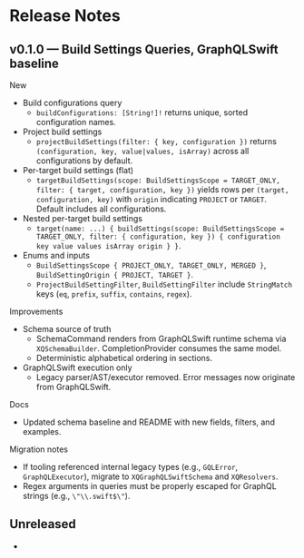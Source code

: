 # Release Notes

## v0.1.0 — Build Settings Queries, GraphQLSwift baseline

New
- Build configurations query
  - `buildConfigurations: [String!]!` returns unique, sorted configuration names.
- Project build settings
  - `projectBuildSettings(filter: { key, configuration })` returns `(configuration, key, value|values, isArray)` across all configurations by default.
- Per-target build settings (flat)
  - `targetBuildSettings(scope: BuildSettingsScope = TARGET_ONLY, filter: { target, configuration, key })` yields rows per `(target, configuration, key)` with `origin` indicating `PROJECT` or `TARGET`. Default includes all configurations.
- Nested per-target build settings
  - `target(name: ...) { buildSettings(scope: BuildSettingsScope = TARGET_ONLY, filter: { configuration, key }) { configuration key value values isArray origin } }`.
- Enums and inputs
  - `BuildSettingsScope { PROJECT_ONLY, TARGET_ONLY, MERGED }`, `BuildSettingOrigin { PROJECT, TARGET }`.
  - `ProjectBuildSettingFilter`, `BuildSettingFilter` include `StringMatch` keys (`eq`, `prefix`, `suffix`, `contains`, `regex`).

Improvements
- Schema source of truth
  - SchemaCommand renders from GraphQLSwift runtime schema via `XQSchemaBuilder`. CompletionProvider consumes the same model.
  - Deterministic alphabetical ordering in sections.
- GraphQLSwift execution only
  - Legacy parser/AST/executor removed. Error messages now originate from GraphQLSwift.

Docs
- Updated schema baseline and README with new fields, filters, and examples.

Migration notes
- If tooling referenced internal legacy types (e.g., `GQLError`, `GraphQLExecutor`), migrate to `XQGraphQLSwiftSchema` and `XQResolvers`.
- Regex arguments in queries must be properly escaped for GraphQL strings (e.g., `\"\\.swift$\"`).

## Unreleased

- 

